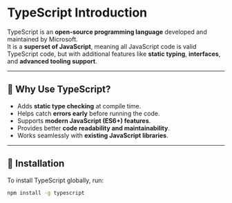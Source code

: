 # TypeScript Introduction

TypeScript is an **open-source programming language** developed and maintained by Microsoft.  
It is a **superset of JavaScript**, meaning all JavaScript code is valid TypeScript code, but with additional features like **static typing**, **interfaces**, and **advanced tooling support**.

---

## 🔹 Why Use TypeScript?
- Adds **static type checking** at compile time.
- Helps catch **errors early** before running the code.
- Supports **modern JavaScript (ES6+) features**.
- Provides better **code readability and maintainability**.
- Works seamlessly with **existing JavaScript libraries**.

---

## 🔹 Installation
To install TypeScript globally, run:

```bash
npm install -g typescript
```
